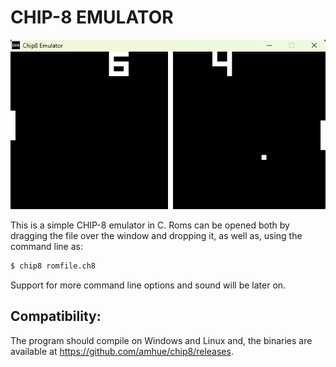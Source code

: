 # CHIP-8 EMULATOR

![Screenshot of emulator in usage](./assets/playing.png)

This is a simple CHIP-8 emulator in C.
Roms can be opened both by dragging the file over the window
and dropping it, as well as, using the command line as:

``` bash
$ chip8 romfile.ch8
```

Support for more command line options and sound will be later on.

## Compatibility:

The program should compile on Windows and Linux and,
the binaries are available at https://github.com/amhue/chip8/releases.
